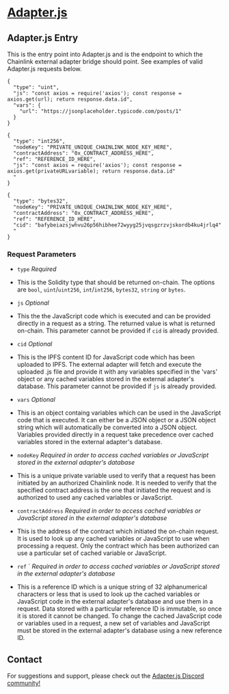 # [Adapter.js](https://adapterjs.link/)

## Adapter.js Entry

This is the entry point into Adapter.js and is the endpoint to which the Chainlink external adapter bridge should point.  See examples of valid Adapter.js requests below.

```
{
  "type": "uint",
  "js": "const axios = require('axios'); const response = axios.get(url); return response.data.id",
  "vars": {
    "url": "https://jsonplaceholder.typicode.com/posts/1"
  }
}
```

```
{
  "type": "int256",
  "nodeKey": "PRIVATE_UNIQUE_CHAINLINK_NODE_KEY_HERE",
  "contractAddress": "0x_CONTRACT_ADDRESS_HERE",
  "ref": "REFERENCE_ID_HERE",
  "js": "const axios = require('axios'); const response = axios.get(privateURLvariable); return response.data.id"
  "
}
```

```
{
  "type": "bytes32",
  "nodeKey": "PRIVATE_UNIQUE_CHAINLINK_NODE_KEY_HERE",
  "contractAddress": "0x_CONTRACT_ADDRESS_HERE",
  "ref": "REFERENCE_ID_HERE",
  "cid": "bafybeiazsjwhvu26p56hibhee72wyyg25jvqsgzrzvjskordb4ku4jrlq4"
  "
}
```

### Request Parameters

- `type` *Required*
* This is the Solidity type that should be returned on-chain.  The options are `bool`, `uint`/`uint256`, `int`/`int256`, `bytes32`, `string` or `bytes`.

- `js` *Optional*
* This the the JavaScript code which is executed and can be provided directly in a request as a string.  The returned value is what is returned on-chain.  This parameter cannot be provided if `cid` is already provided.

- `cid` *Optional*
* This is the IPFS content ID for JavaScript code which has been uploaded to IPFS.  The external adapter will fetch and execute the uploaded .js file and provide it with any variables specified in the 'vars' object or any cached variables stored in the external adapter's database.  This parameter cannot be provided if `js` is already provided.

- `vars` *Optional*
* This is an object containg variables which can be used in the JavaScript code that is executed.  It can either be a JSON object or a JSON object string which will automatically be converted into a JSON object.  Variables provided directly in a request take precedence over cached variables stored in the external adapter's database.

- `nodeKey` *Required in order to access cached variables or JavaScript stored in the external adapter's database*
* This is a unique private variable used to verify that a request has been initiated by an authorized Chainlink node.  It is needed to verify that the specified contract address is the one that initiated the request and is authorized to used any cached variables or JavaScript.

- `contractAddress` *Required in order to access cached variables or JavaScript stored in the external adapter's database*
* This is the address of the contract which initiated the on-chain request.  It is used to look up any cached variables or JavaScript to use when processing a request.  Only the contract which has been authorized can use a particular set of cached variable or JavaScript.

- `ref`
` *Required in order to access cached variables or JavaScript stored in the external adapter's database*
* This is a reference ID which is a unique string of 32 alphanumerical characters or less that is used to look up the cached variables or JavaScript code in the external adapter's database and use them in a request.  Data stored with a particular reference ID is immutable, so once it is stored it cannot be changed.  To change the cached JavaScript code or variables used in a request, a new set of variables and JavaScript must be stored in the external adapter's database using a new reference ID.

## Contact

For suggestions and support, please check out the [Adapter.js Discord community!](https://discord.com/invite/jpGx9tMRWa)

